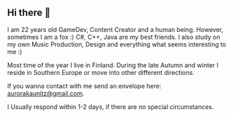 ## Hi there 🦊
I am 22 years old GameDev, Content Creator and a human being. However, sometimes I am a fox :)
C#, C++, Java are my best friends. I also study on my own Music Production, Design and everything what seems interesting to me :)

Most time of the year I live in Finland. During the late Autumn and winter I reside in Southern Europe or move into other different directions. 

If you wanna contact with me send an envelope here: aurorakaunitz@gmail.com.

I Usually respond within 1-2 days, if there are no special circumstances.


<!--
**AKaunitz/AKaunitz** is a ✨ _special_ ✨ repository because its `README.md` (this file) appears on your GitHub profile.

Here are some ideas to get you started:

- 🔭 I’m currently working on ...
- 🌱 I’m currently learning ...
- 👯 I’m looking to collaborate on ...
- 🤔 I’m looking for help with ...
- 💬 Ask me about ...
- 📫 How to reach me: ...
- 😄 Pronouns: ...
- ⚡ Fun fact: ...
-->
